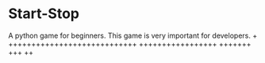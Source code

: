 # Start-Stop
A python game for beginners. This game is very important for developers.
+
++++++++++++++++++++++++++++
+++++++++++++++++
+++++++
+++
++
